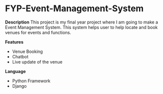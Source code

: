 # FYP-Event-Management-System
**Description**
This project is my final year project where I am going to make a Event Management System. This system helps user to help locate and book venues for events and functions. 

**Features**
- Venue Booking
- Chatbot
- Live update of the venue

**Language**
- Python
Framework
- Django
  
